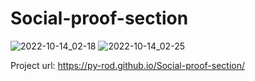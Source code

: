 # Social-proof-section

![2022-10-14_02-18](https://user-images.githubusercontent.com/103091079/195799712-f2387612-43b2-43e4-abd8-b3519f80777a.png)
![2022-10-14_02-25](https://user-images.githubusercontent.com/103091079/195799725-8d5b9bc6-9e08-4d97-bbef-936d4a244a20.png)


Project url: https://py-rod.github.io/Social-proof-section/
